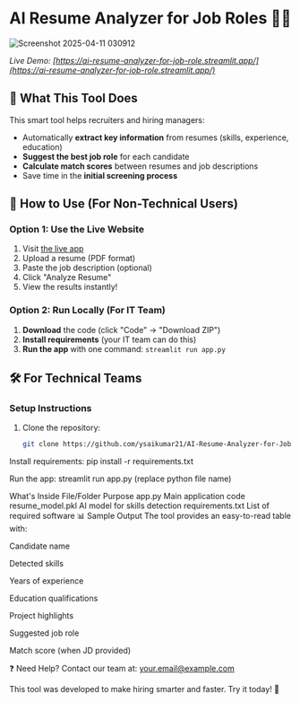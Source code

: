 # AI Resume Analyzer for Job Roles 🤖📄

![Screenshot 2025-04-11 030912](https://github.com/user-attachments/assets/45333c95-f058-46ea-8192-eca989f6de1b)

*Live Demo: [https://ai-resume-analyzer-for-job-role.streamlit.app/](https://ai-resume-analyzer-for-job-role.streamlit.app/)*

## 🌟 What This Tool Does

This smart tool helps recruiters and hiring managers:
- Automatically **extract key information** from resumes (skills, experience, education)
- **Suggest the best job role** for each candidate
- **Calculate match scores** between resumes and job descriptions
- Save time in the **initial screening process**

## 🚀 How to Use (For Non-Technical Users)

### Option 1: Use the Live Website
1. Visit [the live app](https://ai-resume-analyzer-for-job-role.streamlit.app/)
2. Upload a resume (PDF format)
3. Paste the job description (optional)
4. Click "Analyze Resume"
5. View the results instantly!

### Option 2: Run Locally (For IT Team)
1. **Download** the code (click "Code" → "Download ZIP")
2. **Install requirements** (your IT team can do this)
3. **Run the app** with one command: `streamlit run app.py`

## 🛠 For Technical Teams

### Setup Instructions
1. Clone the repository:
   ```bash
   git clone https://github.com/ysaikumar21/AI-Resume-Analyzer-for-Job-Role.git

Install requirements:
    pip install -r requirements.txt

Run the app:
    streamlit run app.py (replace python file name)

What's Inside
File/Folder	Purpose
app.py	Main application code
resume_model.pkl	AI model for skills detection
requirements.txt	List of required software
📊 Sample Output
The tool provides an easy-to-read table with:

Candidate name

Detected skills

Years of experience

Education qualifications

Project highlights

Suggested job role

Match score (when JD provided)

❓ Need Help?
Contact our team at: your.email@example.com

This tool was developed to make hiring smarter and faster. Try it today! 🚀

